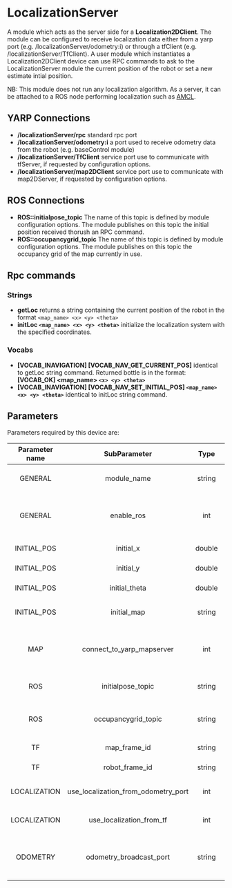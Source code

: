 # LocalizationServer
  A module which acts as the server side for a **Localization2DClient**. 
  The module can be configured to receive localization data either from a yarp port (e.g. /localizationServer/odometry:i) or through a tfClient (e.g. /localizationServer/TfClient). A user module which instantiates a Localization2DClient device can use RPC commands to ask to the LocalizationServer module the current position of the robot or set a new estimate intial position. 
  
 NB: This module does not run any localization algorithm. As a server, it can be attached to a ROS node performing localization such as [AMCL](http://wiki.ros.org/amcl). 
 
## YARP Connections
* **/localizationServer/rpc**   standard rpc port
* **/localizationServer/odometry:i** a port used to receive odometry data from the robot (e.g. baseControl module)
* **/localizationServer/TfClient** service port use to communicate with tfServer, if requested by configuration options.
* **/localizationServer/map2DClient** service port use to communicate with map2DServer, if requested by configuration options.

## ROS Connections
* **ROS::initialpose_topic** The name of this topic is defined by module configuration options. The module publishes on this topic the initial position received thorush an RPC command.
* **ROS::occupancygrid_topic** The name of this topic is defined by module configuration options. The module publishes on this topic the occupancy grid of the map currently in use.

## Rpc commands
### Strings
* **getLoc**  returns a string containing the current position of the robot in the format `<map_name> <x> <y> <theta>`
* **initLoc `<map_name> <x> <y> <theta>`** initialize the localization system with the specified coordinates.
### Vocabs
* **[VOCAB_INAVIGATION] [VOCAB_NAV_GET_CURRENT_POS]** identical to getLoc string command. Returned bottle is in the format: **[VOCAB_OK] <map_name> `<x> <y> <theta>`**
* **[VOCAB_INAVIGATION] [VOCAB_NAV_SET_INITIAL_POS] `<map_name> <x> <y> <theta>`** identical to initLoc string command.

 ## Parameters
   Parameters required by this device are:
   
  | Parameter name | SubParameter   | Type    | Units          | Default Value      | Required     | Description&nbsp;&nbsp;&nbsp;&nbsp;&nbsp;&nbsp;&nbsp;&nbsp;&nbsp;&nbsp;&nbsp;&nbsp;&nbsp;&nbsp;&nbsp;&nbsp;&nbsp;&nbsp;&nbsp;&nbsp;&nbsp;&nbsp;&nbsp;&nbsp;        | Notes |  
  |:--------------:|:--------------:|:-------:|:--------------:|:------------------:|:-----------: |:------------------:|:-----:|  
  | GENERAL        |  module_name   | string  | -              | localizationServer | Yes          | The name of the module   | It can be changed to provide to multiple localizationServer modules unique port names.    |   
  | GENERAL        |  enable_ros    | int     | 0/1            | -                  | Yes          | If set to 1, the module will open the ROS topic specified by ROS::initialpose_topic parameter     | -      |
  | INITIAL_POS    |  initial_x     | double  | m              | 0.0                | Yes          | Initial guess for estimated robot position                              | -     |
  | INITIAL_POS    |  initial_y     | double  | m              | 0.0                | Yes          | Initial guess for estimated robot position                              | -     |
 | INITIAL_POS    |  initial_theta | double  | deg            | 0.0                | Yes          | Initial guess for estimated robot position                              | -     |
 | INITIAL_POS    |  initial_map   | string  | -              |   -                | Yes          | Name of the map on which localization is performed                | -     |
 | MAP            |  connect_to_yarp_mapserver   | int  | 0/1     |   -              | Yes          | If set to 1, LocalizationServer will ask maps to yarp map server when initial pose is updated | -     |
  | ROS            |  initialpose_topic   | string     | -         |   -              | No           | Name of the topic which will be used to publish the initial pose  | -     |
  | ROS            |  occupancygrid_topic | string     | -         |   -              | No           | Name of the topic which will be used to publish map data when initial pose is updated         | -     |
 | TF             |  map_frame_id      | string     | -         |   -                | Yes          | Name of the map reference frame                                   | e.g. /map    |
 | TF             |  robot_frame_id    | string     | -         |   -                | Yes          | Name of the robot reference frame                                 | e.g. /mobile_base    |
  | LOCALIZATION   |  use_localization_from_odometry_port    | int      | 0/1  |   -         | Yes          | If set to 1, the module will use a port to receive localization data                         | Incompatible with 'use_localization_from_tf=1'  |
  | LOCALIZATION   |  use_localization_from_tf      | int      | 0/1  |   -         | Yes          | If set to 1, the module will use a tfClient to receive localization data                     | Incompatible with 'use_localization_from_odometry_port=1 |
  | ODOMETRY       |  odometry_broadcast_port       | string   |  -   |   -         | Yes          | Full name of port broadcasting the localization data. The server will connect to this port.  | -    |



